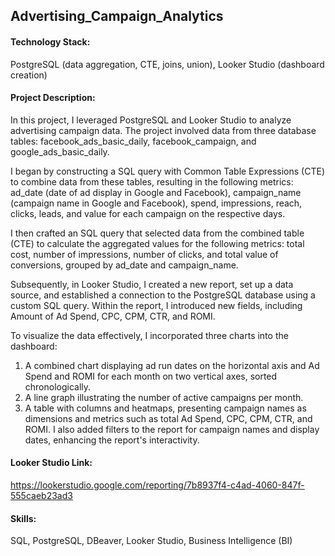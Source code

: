 ## Advertising_Campaign_Analytics

#### Technology Stack:
PostgreSQL (data aggregation, CTE, joins, union), Looker Studio (dashboard creation)

#### Project Description:
In this project, I leveraged PostgreSQL and Looker Studio to analyze advertising campaign data. The project involved data from three database tables: facebook_ads_basic_daily, facebook_campaign, and google_ads_basic_daily.

I began by constructing a SQL query with Common Table Expressions (CTE) to combine data from these tables, resulting in the following metrics: ad_date (date of ad display in Google and Facebook), campaign_name (campaign name in Google and Facebook), spend, impressions, reach, clicks, leads, and value for each campaign on the respective days.

I then crafted an SQL query that selected data from the combined table (CTE) to calculate the aggregated values for the following metrics: total cost, number of impressions, number of clicks, and total value of conversions, grouped by ad_date and campaign_name.

Subsequently, in Looker Studio, I created a new report, set up a data source, and established a connection to the PostgreSQL database using a custom SQL query. Within the report, I introduced new fields, including Amount of Ad Spend, CPC, CPM, CTR, and ROMI.

To visualize the data effectively, I incorporated three charts into the dashboard:
1. A combined chart displaying ad run dates on the horizontal axis and Ad Spend and ROMI for each month on two vertical axes, sorted chronologically.
2. A line graph illustrating the number of active campaigns per month.
3. A table with columns and heatmaps, presenting campaign names as dimensions and metrics such as total Ad Spend, CPC, CPM, CTR, and ROMI.
I also added filters to the report for campaign names and display dates, enhancing the report's interactivity.

#### Looker Studio Link:
https://lookerstudio.google.com/reporting/7b8937f4-c4ad-4060-847f-555caeb23ad3

#### Skills:
SQL, PostgreSQL, DBeaver, Looker Studio, Business Intelligence (BI)
